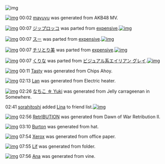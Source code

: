 ![img](http://gdrive-cdn.herokuapp.com/537b65a5bc09f0000721dda7/512px-barcode.png)

[![img](http://www.deviantsart.com/1dif51r.png)](http://www.barcodekanojo.com/kanojo/3192624/mayuyu) 00:02 [mayuyu](http://www.barcodekanojo.com/kanojo/3192624/mayuyu) was generated from AKB48 MV.

[![img](http://www.deviantsart.com/28p3t82.png)](http://www.barcodekanojo.com/kanojo/39170/%E3%82%B8%E3%83%83%E3%83%97%E3%83%AD%E3%83%83%E3%82%B3) 00:07 [ジップロッコ](http://www.barcodekanojo.com/kanojo/39170/%E3%82%B8%E3%83%83%E3%83%97%E3%83%AD%E3%83%83%E3%82%B3) was parted from [expensive](http://www.barcodekanojo.com/kanojo/39170/%E3%82%B8%E3%83%83%E3%83%97%E3%83%AD%E3%83%83%E3%82%B3).[![img](http://www.deviantsart.com/1s6rgc5.jpeg)](http://www.barcodekanojo.com/user/251588/expensive) 

[![img](http://www.deviantsart.com/1gcopfh.png)](http://www.barcodekanojo.com/kanojo/346391/%E3%82%B9%E3%83%BC) 00:07 [スー](http://www.barcodekanojo.com/kanojo/346391/%E3%82%B9%E3%83%BC) was parted from [expensive](http://www.barcodekanojo.com/kanojo/346391/%E3%82%B9%E3%83%BC).[![img](http://www.deviantsart.com/1s6rgc5.jpeg)](http://www.barcodekanojo.com/user/251588/expensive) 

[![img](http://www.deviantsart.com/1bpebb8.png)](http://www.barcodekanojo.com/kanojo/573653/%E3%83%81%E3%83%AA%E3%81%A8%E3%82%8A%E7%BE%8E) 00:07 [チリとり美](http://www.barcodekanojo.com/kanojo/573653/%E3%83%81%E3%83%AA%E3%81%A8%E3%82%8A%E7%BE%8E) was parted from [expensive](http://www.barcodekanojo.com/kanojo/573653/%E3%83%81%E3%83%AA%E3%81%A8%E3%82%8A%E7%BE%8E).[![img](http://www.deviantsart.com/1s6rgc5.jpeg)](http://www.barcodekanojo.com/user/251588/expensive) 

[![img](http://www.deviantsart.com/2paevai.png)](http://www.barcodekanojo.com/kanojo/3191611/%E3%81%8F%E3%82%8A%E3%81%AA) 00:07 [くりな](http://www.barcodekanojo.com/kanojo/3191611/%E3%81%8F%E3%82%8A%E3%81%AA) was parted from [ビジュアル系エイリアン グレイ](http://www.barcodekanojo.com/kanojo/3191611/%E3%81%8F%E3%82%8A%E3%81%AA).[![img](http://www.deviantsart.com/kj51e0.jpeg)](http://www.barcodekanojo.com/user/441/%E3%83%93%E3%82%B8%E3%83%A5%E3%82%A2%E3%83%AB%E7%B3%BB%E3%82%A8%E3%82%A4%E3%83%AA%E3%82%A2%E3%83%B3%20%E3%82%B0%E3%83%AC%E3%82%A4) 

[![img](http://www.deviantsart.com/2rveh4j.png)](http://www.barcodekanojo.com/kanojo/3192625/Tasty) 00:11 [Tasty](http://www.barcodekanojo.com/kanojo/3192625/Tasty) was generated from Chips Ahoy.

[![img](http://www.deviantsart.com/17m8vos.png)](http://www.barcodekanojo.com/kanojo/3192626/Lan) 02:13 [Lan](http://www.barcodekanojo.com/kanojo/3192626/Lan) was generated from Electric heater.

[![img](http://www.deviantsart.com/3qv6di9.png)](http://www.barcodekanojo.com/kanojo/3192627/%E3%81%AA%E3%81%A1%E3%81%93%20%E2%98%86%20Yuki) 02:26 [なちこ ☆ Yuki](http://www.barcodekanojo.com/kanojo/3192627/%E3%81%AA%E3%81%A1%E3%81%93%20%E2%98%86%20Yuki) was generated from Jelly carrageenan  in Somewhere.

02:41 [sorahitoshi](http://www.barcodekanojo.com/user/500119/sorahitoshi) added [Lina](http://www.barcodekanojo.com/kanojo/1201167/Lina) to friend list.[![img](http://www.deviantsart.com/1do2n0l.png)](http://www.barcodekanojo.com/kanojo/1201167/Lina) 

[![img](http://www.deviantsart.com/2rgjorl.png)](http://www.barcodekanojo.com/kanojo/3192628/RetrIBUTION) 02:56 [RetrIBUTION](http://www.barcodekanojo.com/kanojo/3192628/RetrIBUTION) was generated from Dawn of War Retribution II.

[![img](http://www.deviantsart.com/1ae553q.png)](http://www.barcodekanojo.com/kanojo/3192629/Burton) 03:10 [Burton](http://www.barcodekanojo.com/kanojo/3192629/Burton) was generated from hat.

[![img](http://www.deviantsart.com/mtg6u3.png)](http://www.barcodekanojo.com/kanojo/3192630/Xerox) 07:54 [Xerox](http://www.barcodekanojo.com/kanojo/3192630/Xerox) was generated from office paper.

[![img](http://www.deviantsart.com/155aglh.png)](http://www.barcodekanojo.com/kanojo/3192631/Lif) 07:55 [Lif](http://www.barcodekanojo.com/kanojo/3192631/Lif) was generated from folder.

[![img](http://www.deviantsart.com/1tsvm8g.png)](http://www.barcodekanojo.com/kanojo/3192632/Ana) 07:56 [Ana](http://www.barcodekanojo.com/kanojo/3192632/Ana) was generated from vine.

